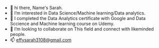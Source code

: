 - 👋 hi there, Name's Sarah.
- 👀 I’m interested in Data Science/Machine learning/Data analytics.
- 🌱 I completed the Data Analytics certificate with Google and Data Sccience and Machine learning course on Udemy.
- 💞️ I’m looking to collaborate on This field and connect with likeminded people.
- 📫  effysarah3108@gmail.com

<!---
Effysarah/Effysarah is a ✨ special ✨ repository because its `README.md` (this file) appears on your GitHub profile.
You can click the Preview link to take a look at your changes.
--->
